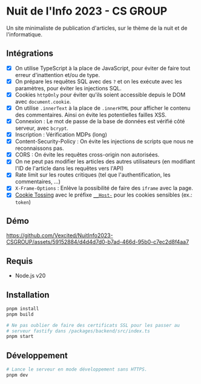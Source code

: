 # Nuit de l'Info 2023 - CS GROUP

Un site minimaliste de publication d'articles, sur le thème de la nuit et de l'informatique.

## Intégrations

- [x] On utilise TypeScript à la place de JavaScript, pour éviter de faire tout erreur d'inattention et/ou de type.
- [x] On prépare les requêtes SQL avec des `?` et on les exécute avec les paramètres, pour éviter les injections SQL.
- [x] Cookies `httpOnly` pour éviter qu'ils soient accessible depuis le DOM avec `document.cookie`.
- [x] On utilise `.innerText` à la place de `.innerHTML` pour afficher le contenu des commentaires. Ainsi on évite les potentielles failles XSS.
- [x] Connexion : Le mot de passe de la base de données est vérifié côté serveur, avec `bcrypt`.
- [x] Inscription : Vérification MDPs (long)
- [x] Content-Security-Policy : On évite les injections de scripts que nous ne reconnaissons pas.
- [x] CORS : On évite les requêtes cross-origin non autorisées.
- [x] On ne peut pas modifier les articles des autres utilisateurs (en modifiant l'ID de l'article dans les requêtes vers l'API)
- [x] Rate limit sur les routes critiques (tel que l'authentification, les commentaires, ...)
- [x] `X-Frame-Options` : Enlève la possibilité de faire des `iframe` avec la page.
- [x] [Cookie Tossing](https://book.hacktricks.xyz/pentesting-web/hacking-with-cookies/cookie-tossing) avec le préfixe [`__Host-`](https://developer.mozilla.org/en-US/docs/Web/HTTP/Headers/Set-Cookie#secure) pour les cookies sensibles (ex.: `token`)

## Démo

https://github.com/Vexcited/NuitInfo2023-CSGROUP/assets/59152884/d4d4d7d0-b7ad-466d-95b0-c7ec2d8f4aa7

## Requis

- Node.js v20

## Installation

```bash
pnpm install
pnpm build

# Ne pas oublier de faire des certificats SSL pour les passer au
# serveur fastify dans /packages/backend/src/index.ts
pnpm start
```

## Développement

```bash
# Lance le serveur en mode développement sans HTTPS.
pnpm dev
```
